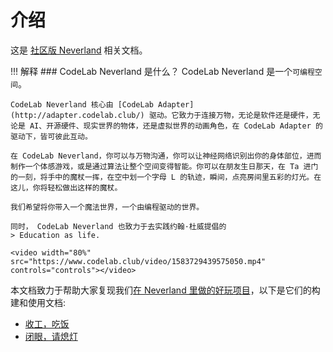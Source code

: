 # 介绍

这是 [社区版 Neverland](https://www.codelab.club/blog/neverland-community/) 相关文档。

!!! 解释
    ### CodeLab Neverland 是什么？
    CodeLab Neverland 是一个`可编程空间`。

    CodeLab Neverland 核心由 [CodeLab Adapter](http://adapter.codelab.club/) 驱动。它致力于连接万物，无论是软件还是硬件，无论是 AI、开源硬件、现实世界的物体，还是虚拟世界的动画角色，在 CodeLab Adapter 的驱动下，皆可彼此互动。

    在 CodeLab Neverland，你可以与万物沟通，你可以让神经网络识别出你的身体部位，进而制作一个体感游戏，或是通过算法让整个空间变得智能。你可以在朋友生日那天，在 Ta 进门的一刻，将手中的魔杖一挥，在空中划一个字母 L 的轨迹，瞬间，点亮房间里五彩的灯光。在这儿，你将轻松做出这样的魔杖。

    我们希望将你带入一个魔法世界，一个由编程驱动的世界。

    同时， CodeLab Neverland 也致力于去实践约翰·杜威提倡的
    > Education as life.
    
    <video width="80%" src="https://www.codelab.club/video/1583729439575050.mp4" controls="controls"></video>



本文档致力于帮助大家复现我们[在 Neverland 里做的好玩项目](https://adapter.codelab.club/user_guide/gallery/)，以下是它们的构建和使用文档:

*  [收工，吃饭](/Neverland/finger-snapping)
*  [闭眼，请熄灯](/Neverland/reading-thinking)
